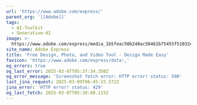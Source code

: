 ```yaml
---
url: 'https://www.adobe.com/express/'
parent_org: '[[Adobe]]'
tags:
  - AI-Toolkit
  - Generative-AI
image: >-
  https://www.adobe.com/express/media_1b5feac50b240ac50461b75455f51032ee15e002d.jpeg?width=1200&format=pjpg&optimize=medium
site_name: Adobe Express
title: 'Free Design, Photo, and Video Tool - Design Made Easy'
favicon: 'https://www.adobe.com/express/data:,'
og_errors: true
og_last_error: 2025-03-07T05:37:34.350Z
og_error_message: 'Screenshot fetch error: HTTP error! status: 500'
last_jina_request: 2025-03-09T06:45:15.572Z
jina_error: 'HTTP error! status: 429'
og_last_fetch: 2025-03-07T05:20:40.115Z
---
```


